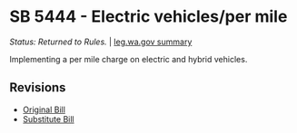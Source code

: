 # SB 5444 - Electric vehicles/per mile
*Status: Returned to Rules.* | [leg.wa.gov summary](https://app.leg.wa.gov/billsummary?BillNumber=5444&Year=2021)

Implementing a per mile charge on electric and hybrid vehicles.

## Revisions
* [Original Bill](1/)
* [Substitute Bill](S/)
